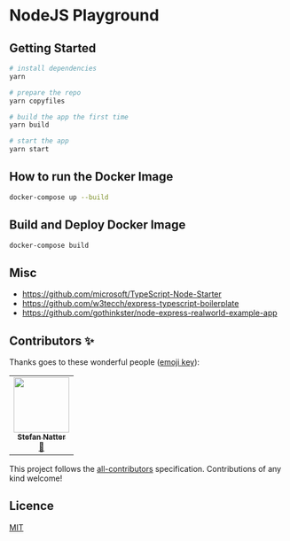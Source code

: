# NodeJS Playground

## Getting Started

```bash
# install dependencies
yarn

# prepare the repo
yarn copyfiles

# build the app the first time
yarn build

# start the app
yarn start
```

## How to run the Docker Image

```bash
docker-compose up --build
```

## Build and Deploy Docker Image

```bash
docker-compose build
```

## Misc

- <https://github.com/microsoft/TypeScript-Node-Starter>
- <https://github.com/w3tecch/express-typescript-boilerplate>
- <https://github.com/gothinkster/node-express-realworld-example-app>

## Contributors ✨

Thanks goes to these wonderful people
([emoji key](https://allcontributors.org/docs/en/emoji-key)):

<!-- ALL-CONTRIBUTORS-LIST:START - Do not remove or modify this section -->
<!-- prettier-ignore-start -->
<!-- markdownlint-disable -->
<table>
  <tr>
    <td align="center"><a href="https://natterstefan.me/"><img src="https://avatars2.githubusercontent.com/u/1043668?v=4?s=100" width="100px;" alt=""/><br /><sub><b>Stefan Natter</b></sub></a><br /><a href="#ideas-natterstefan" title="Ideas, Planning, & Feedback">🤔</a></td>
  </tr>
</table>

<!-- markdownlint-restore -->
<!-- prettier-ignore-end -->

<!-- ALL-CONTRIBUTORS-LIST:END -->

This project follows the
[all-contributors](https://github.com/all-contributors/all-contributors)
specification. Contributions of any kind welcome!

## Licence

[MIT](LICENSE)
